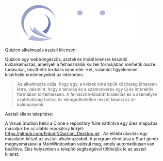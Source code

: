 
<p align="center"><img src="Projekt/Images/quizion_logo.png" width="400"></p>

Quizion alkalmazás asztali kliensen.



Quizion egy webböngészős, asztali és mobil kliensre készülő kvízalkalmazás, amellyel!
a felhasználók kvízek formájában mérhetik össze tudásukat, bővíthetik lexikális ismeretei
-ket, valamint figyelemmel kísérhetik eredményeiket az interneten.

>Az alkalmazás célja, hogy egy, a kvízek köré épült közösség jöhessen létre, valamint, hogy a tanulás és a számonkérés egy új és interaktív formában történhessen. A felhaszná-lóbarát kialakítás és a személyre szabhatóság fontos és elengedhetetlen részét képezi az al-kalmazásnak.


Asztali kliens telepítése:

A Visual Studion belül a Clone a repository fülre kattintva egy üres mappába másoljuk be az alábbi repository linkjét: https://github.com/Erdodif/Quizion_Desktop.git . Az előbbi utasítás egy másolatot készít az asztali alkalmazásból. A program elindítása a Start gomb megnyomásával a MainWindowban valósul meg, amely automatikusan van beállítva. Éles helyzetben a telepítő segítségével tölthetjük le az asztali klienst.


